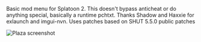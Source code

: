 Basic mod menu for Splatoon 2. This doesn't bypass anticheat or do anything special, basically a runtime pchtxt. Thanks Shadow and Haxxie for exlaunch and imgui-nvn. Uses patches based on SHUT 5.5.0 public patches

![Plaza screenshot](https://media.discordapp.net/attachments/1017889033579417661/1020163303625981992/2022091519435100-CBA841B50A92A904E313AE06DF4EF71A.jpg)

